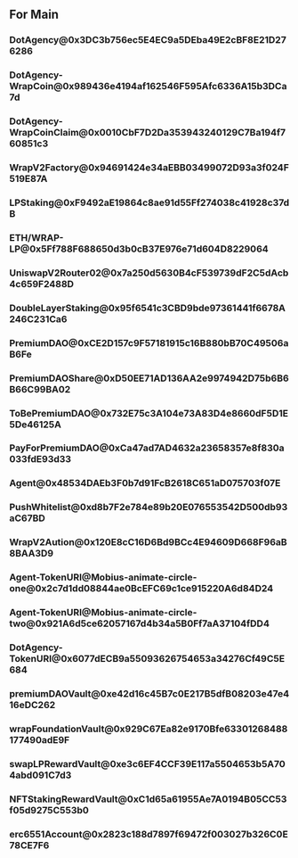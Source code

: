 ## For Main
### DotAgency@0x3DC3b756ec5E4EC9a5DEba49E2cBF8E21D276286
### DotAgency-WrapCoin@0x989436e4194af162546F595Afc6336A15b3DCa7d
### DotAgency-WrapCoinClaim@0x0010CbF7D2Da353943240129C7Ba194f760851c3

### WrapV2Factory@0x94691424e34aEBB03499072D93a3f024F519E87A

### LPStaking@0xF9492aE19864c8ae91d55Ff274038c41928c37dB
### ETH/WRAP-LP@0x5Ff788F688650d3b0cB37E976e71d604D8229064
### UniswapV2Router02@0x7a250d5630B4cF539739dF2C5dAcb4c659F2488D

### DoubleLayerStaking@0x95f6541c3CBD9bde97361441f6678A246C231Ca6

### PremiumDAO@0xCE2D157c9F57181915c16B880bB70C49506aB6Fe
### PremiumDAOShare@0xD50EE71AD136AA2e9974942D75b6B6B66C99BA02
### ToBePremiumDAO@0x732E75c3A104e73A83D4e8660dF5D1E5De46125A
### PayForPremiumDAO@0xCa47ad7AD4632a23658357e8f830a033fdE93d33

### Agent@0x48534DAEb3F0b7d91FcB2618C651aD075703f07E
### PushWhitelist@0xd8b7F2e784e89b20E076553542D500db93aC67BD
### WrapV2Aution@0x120E8cC16D6Bd9BCc4E94609D668F96aB8BAA3D9

### Agent-TokenURI@Mobius-animate-circle-one@0x2c7d1dd08844ae0BcEFC69c1ce915220A6d84D24
### Agent-TokenURI@Mobius-animate-circle-two@0x921A6d5ce62057167d4b34a5B0Ff7aA37104fDD4
### DotAgency-TokenURI@0x6077dECB9a55093626754653a34276Cf49C5E684

### premiumDAOVault@0xe42d16c45B7c0E217B5dfB08203e47e416eDC262
### wrapFoundationVault@0x929C67Ea82e9170Bfe63301268488177490adE9F
### swapLPRewardVault@0xe3c6EF4CCF39E117a5504653b5A704abd091C7d3
### NFTStakingRewardVault@0xC1d65a61955Ae7A0194B05CC53f05d9275C553b0

### erc6551Account@0x2823c188d7897f69472f003027b326C0E78CE7F6
